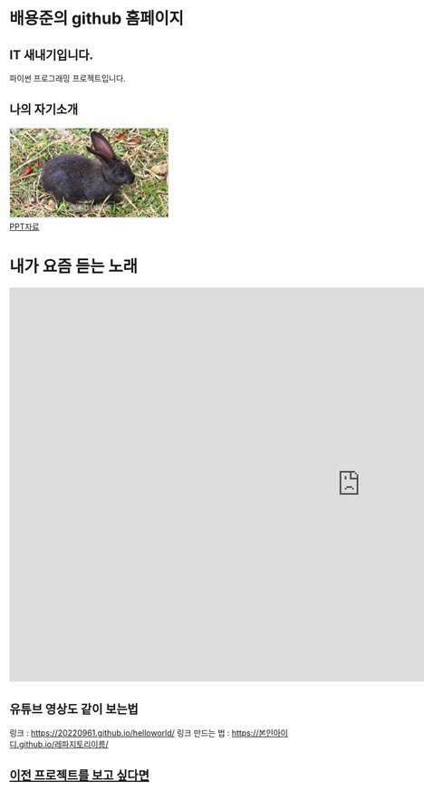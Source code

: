 # 배용준의 github 홈페이지

## IT 새내기입니다.
파이썬 프로그래밍 프로젝트입니다.

## 나의 자기소개
<img src="eximg.PNG"/><br>
[PPT자료](/project.pptx)<br>

# 내가 요즘 듣는 노래
<iframe width="1237" height="696" src="https://www.youtube.com/embed/QbHBfxAOucI" title="【imase】NIGHT DANCER（Official Audio）" frameborder="0" allow="accelerometer; autoplay; clipboard-write; encrypted-media; gyroscope; picture-in-picture; web-share" allowfullscreen></iframe>

## 유튜브 영상도 같이 보는법
링크 : https://20220961.github.io/helloworld/
링크 만드는 법 : https://본인아이디.github.io/레파지토리이름/

## [이전 프로젝트를 보고 싶다면](https://20220961.github.io)
